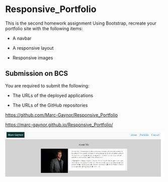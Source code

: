 # Responsive_Portfolio
This is the second homework assignment
 Using Bootstrap, recreate your portfolio site with the following items:

   * A navbar

   * A responsive layout

   * Responsive images
## Submission on BCS

You are required to submit the following:

* The URLs of the deployed applications

* The URLs of the GitHub repositories

https://github.com/Marc-Gaynor/Responsive_Portfolio

https://marc-gaynor.github.io/Responsive_Portfolio/

<img src="images\screencap1.jpg">
